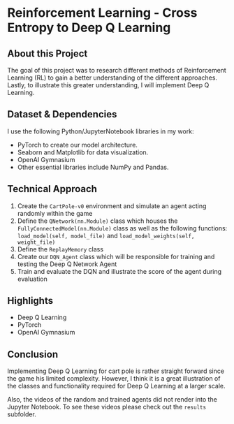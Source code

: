 # Reinforcement Learning - Cross Entropy to Deep Q Learning
 
## About this Project

The goal of this project was to research different methods of Reinforcement Learning (RL) to gain a better understanding of the different approaches. Lastly, to illustrate this greater understanding, I will implement Deep Q Learning.
 
## Dataset & Dependencies

I use the following Python/JupyterNotebook libraries in my work: 
* PyTorch to create our model architecture.
* Seaborn and Matplotlib for data visualization.
* OpenAI Gymnasium
* Other essential libraries include NumPy and Pandas.

 
## Technical Approach

1. Create the `CartPole-v0` environment and simulate an agent acting randomly within the game
2. Define the `QNetwork(nn.Module)` class which houses the `FullyConnectedModel(nn.Module)` class as well as the following functions: `load_model(self, model_file)` and `load_model_weights(self, weight_file)`
3. Define the `ReplayMemory` class
4. Create our `DQN_Agent` class which will be responsible for training and testing the Deep Q Network Agent
5. Train and evaluate the DQN and illustrate the score of the agent during evaluation

## Highlights

* Deep Q Learning
* PyTorch
* OpenAI Gymnasium
 
## Conclusion

Implementing Deep Q Learning for cart pole is rather straight forward since the game his limited complexity. However, I think it is a great illustration of the classes and functionality required for Deep Q Learning at a larger scale.

Also, the videos of the random and trained agents did not render into the Jupyter Notebook. To see these videos please check out the `results` subfolder.
